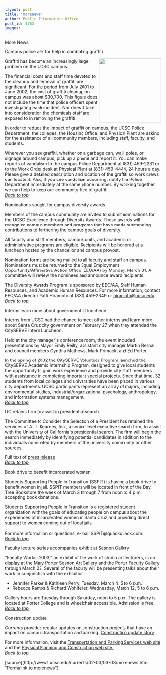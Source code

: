 ```yaml
---
layout: post
title: "morenews"
author: Public Information Office
post_id: 1763
images:
---
```


<p class="pagehead">
  More News
</p>
<p class="sectionhead">
  <a name="graffiti" id="graffiti"></a>Campus police ask for help in combating graffiti
</p>
<p>
  <img align="right" height="206" src="../art/graffiti_graphic.jpg" width="200" alt="">Graffiti has become an increasingly large problem on the UCSC campus.
</p>
<p>
  The financial costs and staff time devoted to the cleanup and removal of graffiti are significant. For the period from July 2001 to June 2002, the cost of graffiti cleanup on campus was about $30,700. This figure does not include the time that police officers spent investigating each incident. Nor does it take into consideration the chemicals staff are exposed to in removing the graffiti.
</p>
<p>
  In order to reduce the impact of graffiti on campus, the UCSC Police Department, the colleges, the Housing Office, and Physical Plant are asking for the assistance of all community members, including staff, faculty, and students.
</p>
<p>
  Wherever you see graffiti, whether on a garbage can, wall, poles, or signage around campus, pick up a phone and report it. You can make reports of vandalism to the campus Police Department at (831) 459-2231 or to the Work Order desk at Physical Plant at (831) 459-4444, 24 hours a day. Please give a detailed description and location of the graffiti so work crews can locate it. Also, if you see vandalism occurring, notify the Police Department immediately at the same phone number. By working together we can help to keep our community free of graffiti.<br>
  <a href="#graffiti"><i>Back to top</i></a>
</p>
<p class="sectionhead">
  <a name="diversity" id="diversity"></a>Nominations sought for campus diversity awards
</p>
<p>
  Members of the campus community are invited to submit nominations for the UCSC Excellence through Diversity Awards. These awards will recognize campus members and programs that have made outstanding contributions to furthering the campus goals of diversity.<br>
</p>
<p>
  All faculty and staff members, campus units, and academic or administrative programs are eligible. Recipients will be honored at a luncheon hosted by the chancellor and campus provost.<br>
</p>
<p>
  Nomination forms are being mailed to all faculty and staff on campus. Nominations must be returned to the Equal Employment Opportunity/Affirmative Action Office (EEO/AA) by Monday, March 31. A committee will review the nominees and announce award recipients.<br>
</p>
<p>
  The Diversity Awards Program is sponsored by EEO/AA, Staff Human Resources, and Academic Human Resources. For more information, contact EEO/AA director Patti Hiramoto at (831) 459-2349 or <a href="mailto:hiramoto@ucsc.edu">hiramoto@ucsc.edu</a>.<br>
  <a href="#graffiti"><i>Back to top</i></a>
</p>
<p class="sectionhead">
  <a name="interns" id="interns"></a>Interns learn more about government at luncheon<br>
</p>
<p>
  Interns from UCSC had the chance to meet other interns and learn more about Santa Cruz city government on February 27 when they attended the CitySERVE Intern Luncheon.<br>
</p>
<p>
  Held at the city manager's conference room, the event included presentations by Mayor Emily Reilly, assistant city manager Martin Bernal, and council members Cynthia Mathews, Mark Primack, and Ed Porter.<br>
</p>
<p>
  In the spring of 2002 the CitySERVE Volunteer Program launched the CitySERVE Academic Internship Program, designed to give local students the opportunity to gain work experience and provide city staff members with assistance in completing important special projects. Since that time, 32 students from local colleges and universities have been placed in various city departments. UCSC participants represent an array of majors, including environmental studies, industrial/organizational psychology, anthropology, and information systems management.<br>
  <a href="#graffiti"><i>Back to top</i></a>
</p>
<p>
  <span class="sectionhead"><a name="search" id="search"></a>UC retains firm to assist in presidential search</span><br>
</p>
<p>
  The Committee to Consider the Selection of a President has retained the services of A. T. Kearney, Inc., a senior-level executive search firm, to assist with the University of California's presidential search. The firm will begin the search immediately by identifying potential candidates in addition to the individuals nominated by members of the university community or other sources.
</p>
<p>
  Full text of <a href="http://www.universityofcalifornia.edu/newpresident/searchfirm.html">press release</a><br>
  <a href="#graffiti"><i>Back to top</i></a>
</p>
<p class="sectionhead">
  <a name="book" id="book"></a>Book drive to benefit incarcerated women<br>
</p>
<p>
  Students Supporting People in Transition (SSPIT) is having a book drive to benefit women in jail. SSPIT members will be located in front of the Bay Tree Bookstore the week of March 3 through 7 from noon to 4 p.m. accepting book donations.
</p>
<p>
  Students Supporting People in Transition is a registered student organization with the goals of educating people on campus about the experiences of incarcerated women in Santa Cruz and providing direct support to women coming out of local jails.<br>
  <br>
  For more information or questions, e-mail SSPIT@quackquack.com.<br>
  <a href="#graffiti"><i>Back to top</i></a>
</p>
<p class="sectionhead">
  <a name="lecture" id="lecture"></a>Faculty lecture series accompanies exhibit at Sesnon Gallery<br>
</p>
<p>
  "Faculty Works: 2003," an exhibit of the work of studio art lecturers, is on display at the <a href="http://arts.ucsc.edu/sesnon">Mary Porter Sesnon Art Gallery</a> and the Porter Faculty Gallery through March 22. Several of the faculty will be presenting talks about their work In conjunction with the exhibition:<br>
</p>
<ul>
  <li>Jennifer Parker &amp; Kathleen Perry, Tuesday, March 4, 5 to 6 p.m.<br>
  </li>
  <li>Rebecca Ramos &amp; Richard Wohlfeiler, Wednesday, March 12, 5 to 6 p.m.<br>
  </li>
</ul>
<p>
  Gallery hours are Tuesday through Saturday, noon to 5 p.m. The gallery is located at Porter College and is wheelchair accessible. Admission is free.<br>
  <a href="#graffiti"><i>Back to top</i></a>
</p>
<p class="sectionhead"></p>
<p class="sectionhead">
  <a name="Construction" id="Construction"></a>Construction update
</p>
<p>
  <i>Currents</i> provides regular updates on construction projects that have an impact on campus transportation and parking. <a href="../../construction.html">Construction update story</a>
</p>
<p>
  For more information, visit the <a href="http://www2.ucsc.edu/taps/">Transportation and Parking Services web site</a> and the <a href="http://www2.ucsc.edu/ppc/">Physical Planning and Construction web site.<br></a><a href="#graffiti"><i>Back to top</i></a>
</p>
<p>

</p>
[source](http://www1.ucsc.edu/currents/02-03/03-03/morenews.html "Permalink to morenews")
